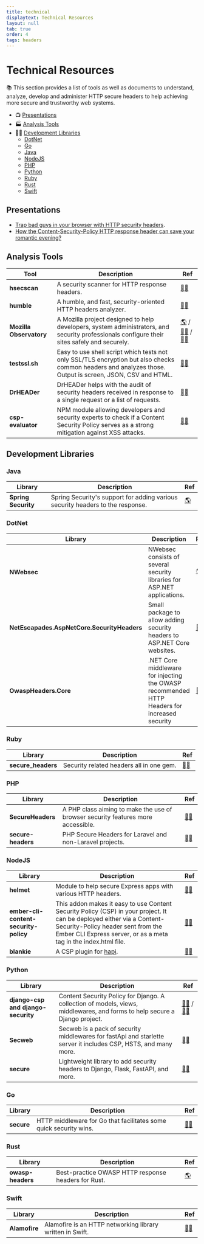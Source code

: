 ```yaml
---
title: technical
displaytext: Technical Resources
layout: null
tab: true
order: 4
tags: headers
---
```


# Technical Resources

📚 This section provides a list of tools as well as documents to understand, analyze, develop and administer HTTP secure headers to help achieving more secure and trustworthy web systems.

* 📺 [Presentations](#presentations)
* 🏭 [Analysis Tools](#analysis-tools)
* 👩‍💻 [Development Libraries](#development-libraries)
  * [DotNet](#dotnet)
  * [Go](#go)
  * [Java](#java)
  * [NodeJS](#nodejs)
  * [PHP](#php)
  * [Python](#python)
  * [Ruby](#ruby)
  * [Rust](#rust)
  * [Swift](#swift)

## Presentations

* [Trap bad guys in your browser with HTTP security headers](https://speakerdeck.com/righettod/trap-bad-guys-in-your-browser-with-http-security-headers).
* [How the Content-Security-Policy HTTP response header can save your romantic evening?](https://speakerdeck.com/righettod/how-the-content-security-policy-http-response-header-can-save-your-romantic-evening)

## Analysis Tools

| Tool | Description | Ref |
| --- | --- | --- |
| **hsecscan** | A security scanner for HTTP response headers. | [👩‍💻](https://github.com/riramar/hsecscan) |
| **humble** | A humble, and fast, security-oriented HTTP headers analyzer. | [👩‍💻](https://github.com/rfc-st/humble) |
| **Mozilla Observatory** | A Mozilla project designed to help developers, system administrators, and security professionals configure their sites safely and securely. | [🌎](https://observatory.mozilla.org/) / [👩‍💻](https://github.com/mozilla/http-observatory/) / [👩‍💻](https://github.com/mozilla/http-observatory-website/) |
| **testssl.sh** | Easy to use shell script which tests not only SSL/TLS encryption but also checks common headers and analyzes those. Output is screen, JSON, CSV and HTML. | [👩‍💻](https://github.com/drwetter/testssl.sh) |
| **DrHEADer** | DrHEADer helps with the audit of security headers received in response to a single request or a list of requests. | [👩‍💻](https://github.com/Santandersecurityresearch/DrHeader) |
| **csp-evaluator** | NPM module allowing developers and security experts to check if a Content Security Policy serves as a strong mitigation against XSS attacks. | [👩‍💻](https://github.com/google/csp-evaluator) |

## Development Libraries

### Java

| Library | Description | Ref |
| --- | --- | --- |
| **Spring Security** | Spring Security's support for adding various security headers to the response. | [🌎](https://docs.spring.io/spring-security/reference/features/exploits/headers.html) |

### DotNet

| Library | Description | Ref |
| --- | --- | --- |
| **NWebsec** | NWebsec consists of several security libraries for ASP.NET applications. | [🌎](https://docs.nwebsec.com) |
| **NetEscapades.AspNetCore.SecurityHeaders** | Small package to allow adding security headers to ASP.NET Core websites. | [👩‍💻](https://github.com/andrewlock/NetEscapades.AspNetCore.SecurityHeaders) |
| **OwaspHeaders.Core** | .NET Core middleware for injecting the OWASP recommended HTTP Headers for increased security | [👩‍💻](https://github.com/GaProgMan/OwaspHeaders.Core) |

### Ruby

| Library | Description | Ref |
| --- | --- | --- |
| **secure_headers** | Security related headers all in one gem. | [👩‍💻](https://github.com/github/secure_headers) |

### PHP

| Library | Description | Ref |
| --- | --- | --- |
| **SecureHeaders** | A PHP class aiming to make the use of browser security features more accessible. | [👩‍💻](https://github.com/aidantwoods/SecureHeaders) |
| **secure-headers** | PHP Secure Headers for Laravel and non-Laravel projects. | [👩‍💻](https://github.com/bepsvpt/secure-headers) |

### NodeJS

| Library | Description | Ref |
| --- | --- | --- |
| **helmet** | Module to help secure Express apps with various HTTP headers. | [👩‍💻](https://github.com/helmetjs/helmet) |
| **ember-cli-content-security-policy** | This addon makes it easy to use Content Security Policy (CSP) in your project. It can be deployed either via a Content-Security-Policy header sent from the Ember CLI Express server, or as a meta tag in the index.html file. | [👩‍💻](https://github.com/rwjblue/ember-cli-content-security-policy/) |
| **blankie** | A CSP plugin for [hapi](https://github.com/hapijs/hapi). | [👩‍💻](https://github.com/nlf/blankie) |

### Python

| Library | Description | Ref |
| --- | --- | --- |
| **django-csp and django-security** | Content Security Policy for Django. A collection of models, views, middlewares, and forms to help secure a Django project. | [👩‍💻](https://github.com/mozilla/django-csp) / [👩‍💻](https://github.com/sdelements/django-security) |
| **Secweb** | Secweb is a pack of security middlewares for fastApi and starlette server it includes CSP, HSTS, and many more. | [👩‍💻](https://github.com/tmotagam/Secweb) |
| **secure** | Lightweight library to add security headers to Django, Flask, FastAPI, and more. | [👩‍💻](https://github.com/TypeError/secure) |

### Go

| Library | Description | Ref |
| --- | --- | --- |
| **secure** | HTTP middleware for Go that facilitates some quick security wins. | [👩‍💻](https://github.com/unrolled/secure) |

### Rust

| Library | Description | Ref |
| --- | --- | --- |
| **owasp-headers** | Best-practice OWASP HTTP response headers for Rust. | [🌎](https://docs.rs/crate/owasp-headers/latest) |

### Swift

| Library | Description | Ref |
| --- | --- | --- |
| **Alamofire** | Alamofire is an HTTP networking library written in Swift. | [👩‍💻](https://github.com/Alamofire/Alamofire) |
